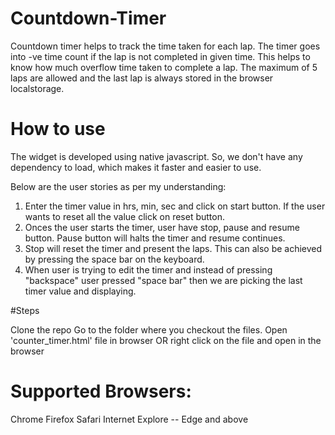 # Countdown-Timer

Countdown timer helps to track the time taken for each lap. The timer goes into -ve time count if the lap is not completed in given time. This helps to know how much overflow time taken to complete a lap. The maximum of 5 laps are allowed and the last lap is always stored in the browser localstorage.

# How to use

The widget is developed using native javascript. So, we don't have any dependency to load, which makes it faster and easier to use. 

Below are the user stories as per my understanding:
1. Enter the timer value in hrs, min, sec and click on start button. If the user wants to reset all the value click on reset button.
2. Onces the user starts the timer, user have stop, pause and resume button. Pause button will halts the timer and resume continues.
3. Stop will reset the timer and present the laps. This can also be achieved by pressing the space bar on the keyboard.
4. When user is trying to edit the timer and instead of pressing "backspace" user pressed "space bar" then we are picking the last timer value and displaying.

#Steps

Clone the repo
Go to the folder where you checkout the files.
Open 'counter_timer.html' file in browser OR right click on the file and open in the browser 

# Supported Browsers:
Chrome
Firefox
Safari
Internet Explore -- Edge and above